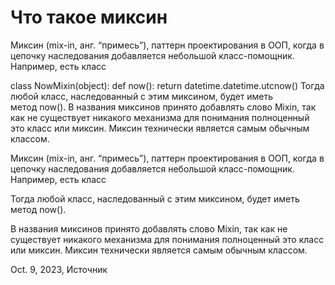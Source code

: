 # Что такое миксин

Миксин (mix-in, анг. “примесь”), паттерн проектирования в ООП, когда в цепочку наследования добавляется небольшой класс-помощник. Например, есть класс

class NowMixin(object):
    def now():
        return datetime.datetime.utcnow()
Тогда любой класс, наследованный с этим миксином, будет иметь метод now().
В названия миксинов принято добавлять слово Mixin, так как не существует никакого механизма для понимания полноценный это класс или миксин. Миксин технически является самым обычным классом.

Миксин (mix-in, анг. “примесь”), паттерн проектирования в ООП, когда в цепочку наследования добавляется небольшой класс-помощник. Например, есть класс

Тогда любой класс, наследованный с этим миксином, будет иметь метод now().

В названия миксинов принято добавлять слово Mixin, так как не существует никакого механизма для понимания полноценный это класс или миксин. Миксин технически является самым обычным классом.

Oct. 9, 2023, Источник

